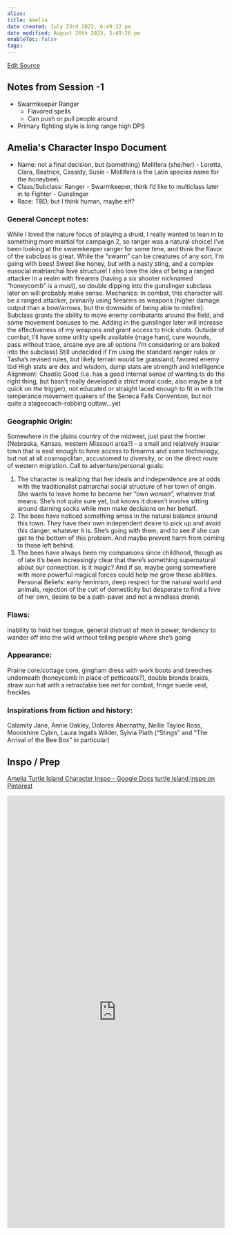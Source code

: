 ```yaml
---
alias: 
title: Amelia
date created: July 23rd 2023, 6:49:32 pm
date modified: August 26th 2023, 5:49:26 pm
enableToc: false
tags: 
---
```

[Edit Source](https://github.com/bradhaas/TheCompendium-v2/blob/main/PCs/Amelia.md)

## Notes from Session -1
- Swarmkeeper Ranger
	- Flavored spells
	- Can push or pull people around
- Primary fighting style is long range high DPS
## Amelia's Character Inspo Document
- Name: not a final decision, but (something) Mellifera (she/her) - Loretta, Clara, Beatrice, Cassidy, Susie - Mellifera is the Latin species name for the honeybee\
- Class/Subclass: Ranger - Swarmkeeper, think I’d like to multiclass later in to Fighter - Gunslinger
- Race: TBD, but I think human, maybe elf?
### General Concept notes: 
While I loved the nature focus of playing a druid, I really wanted to lean in to something more martial for campaign 2, so ranger was a natural choice! I’ve been looking at the swarmkeeper ranger for some time, and think the flavor of the subclass is great. While the “swarm” can be creatures of any sort, I’m going with bees! Sweet like honey, but with a nasty sting, and a complex eusocial matriarchal hive structure! I also love the idea of being a ranged attacker in a realm with firearms (having a six shooter nicknamed “honeycomb” is a must), so double dipping into the gunslinger subclass later on will probably make sense.
Mechanics: In combat, this character will be a ranged attacker, primarily using firearms as weapons (higher damage output than a bow/arrows, but the downside of being able to misfire). Subclass grants the ability to move enemy combatants around the field, and some movement bonuses to me. Adding in the gunslinger later will increase the effectiveness of my weapons and grant access to trick shots. Outside of combat, I’ll have some utility spells available (mage hand, cure wounds, pass without trace, arcane eye are all options I’m considering or are baked into the subclass)
Still undecided if I’m using the standard ranger rules or Tasha’s revised rules, but likely terrain would be grassland, favored enemy tbd
High stats are dex and wisdom, dump stats are strength and intelligence
Alignment: Chaotic Good (i.e. has a good internal sense of wanting to do the right thing, but hasn’t really developed a strict moral code; also maybe a bit quick on the trigger), not educated or straight laced enough to fit in with the temperance movement quakers of the Seneca Falls Convention, but not quite a stagecoach-robbing outlaw…yet
### Geographic Origin: 
Somewhere in the plains country of the midwest, just past the frontier (Nebraska, Kansas, western Missouri area?) - a small and relatively insular town that is east enough to have access to firearms and some technology, but not at all cosmopolitan, accustomed to diversity, or on the direct route of western migration.
Call to adventure/personal goals:
1. The character is realizing that her ideals and independence are at odds with the traditionalist patriarchal social structure of her town of origin. She wants to leave home to become her “own woman”, whatever that means. She’s not quite sure yet, but knows it doesn’t involve sitting around darning socks while men make decisions on her behalf.
2. The bees have noticed something amiss in the natural balance around this town. They have their own independent desire to pick up and avoid this danger, whatever it is. She’s going with them, and to see if she can get to the bottom of this problem. And maybe prevent harm from coming to those left behind.
3. The bees have always been my companions since childhood, though as of late it’s been increasingly clear that there’s something supernatural about our connection. Is it magic? And if so, maybe going somewhere with more powerful magical forces could help me grow these abilities.
Personal Beliefs: early feminism, deep respect for the natural world and animals, rejection of the cult of domesticity but desperate to find a hive of her own, desire to be a path-paver and not a mindless drone\
### Flaws:
inability to hold her tongue, general distrust of men in power, tendency to wander off into the wild without telling people where she’s going
### Appearance: 
Prairie core/cottage core, gingham dress with work boots and breeches underneath (honeycomb in place of petticoats?), double blonde braids, straw sun hat with a retractable bee net for combat, fringe suede vest, freckles
### Inspirations from fiction and history:
Calamity Jane, Annie Oakley, Dolores Abernathy, Nellie Tayloe Ross, Moonshine Cybin, Laura Ingalls Wilder, Sylvia Plath (“Stings” and “The Arrival of the Bee Box” in particular)

## Inspo / Prep
[Amelia Turtle Island Character Inspo - Google Docs](https://docs.google.com/document/d/1rJP9-WxMRLG8i8GbymIbNJX8DN1nHHUnOp8tRn5Mcq0/edit)
[turtle island inspo on Pinterest](https://www.pinterest.com/ameliarbrooks/turtle-island-inspo/)
<iframe src='https://widgets.sociablekit.com/pinterest-board/iframe/178362' frameborder='0' width='100%' height='1000'></iframe>
